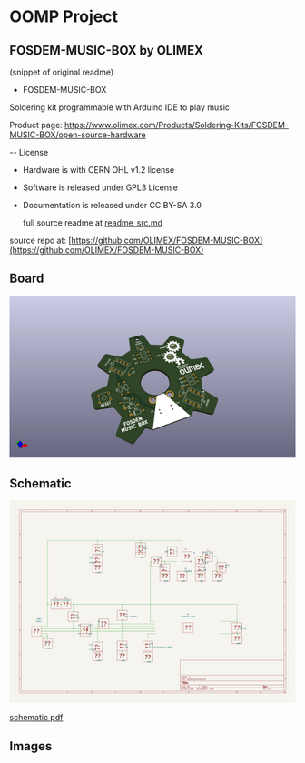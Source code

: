 # OOMP Project  
## FOSDEM-MUSIC-BOX  by OLIMEX  
  
(snippet of original readme)  
  
- FOSDEM-MUSIC-BOX  
  
Soldering kit programmable with Arduino IDE to play music  
  
Product page: https://www.olimex.com/Products/Soldering-Kits/FOSDEM-MUSIC-BOX/open-source-hardware  
  
-- License  
* Hardware is with CERN OHL v1.2 license  
* Software is released under GPL3 License  
* Documentation is released under CC BY-SA 3.0  
  
  full source readme at [readme_src.md](readme_src.md)  
  
source repo at: [https://github.com/OLIMEX/FOSDEM-MUSIC-BOX](https://github.com/OLIMEX/FOSDEM-MUSIC-BOX)  
## Board  
  
[![working_3d.png](working_3d_600.png)](working_3d.png)  
## Schematic  
  
[![working_schematic.png](working_schematic_600.png)](working_schematic.png)  
  
[schematic pdf](working_schematic.pdf)  
## Images  
